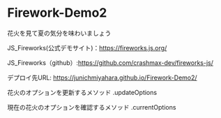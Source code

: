 # Firework-Demo2
花火を見て夏の気分を味わいましょう

JS_Fireworks(公式デモサイト)：https://fireworks.js.org/

JS_Fireworks（github）:https://github.com/crashmax-dev/fireworks-js/

デプロイ先URL: https://junichmiyahara.github.io/Firework-Demo2/

花火のオプションを更新するメソッド
.updateOptions

現在の花火のオプションを確認するメソッド
.currentOptions
